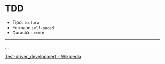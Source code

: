 # TDD

* Tipo: `lectura`
* Formato: `self-paced`
* Duración: `15min`

***

...

[Test-driven_development - Wikipedia](https://en.wikipedia.org/wiki/Test-driven_development)
